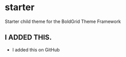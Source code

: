 # starter
Starter child theme for the BoldGrid Theme Framework

## I ADDED THIS.
* I added this on GitHub
